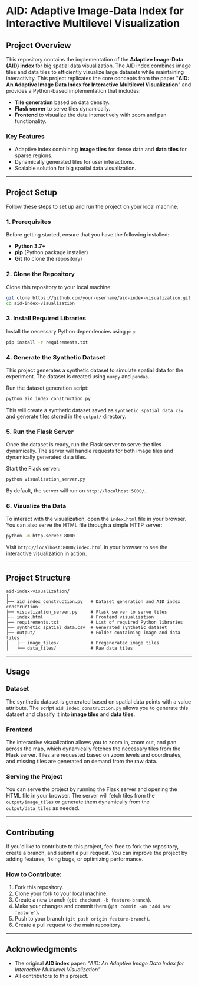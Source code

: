 # **AID: Adaptive Image-Data Index for Interactive Multilevel Visualization**

## **Project Overview**

This repository contains the implementation of the **Adaptive Image-Data (AID) index** for big spatial data visualization. The AID index combines image tiles and data tiles to efficiently visualize large datasets while maintaining interactivity. This project replicates the core concepts from the paper "**AID: An Adaptive Image Data Index for Interactive Multilevel Visualization**" and provides a Python-based implementation that includes:

- **Tile generation** based on data density.
- **Flask server** to serve tiles dynamically.
- **Frontend** to visualize the data interactively with zoom and pan functionality.

### **Key Features**
- Adaptive index combining **image tiles** for dense data and **data tiles** for sparse regions.
- Dynamically generated tiles for user interactions.
- Scalable solution for big spatial data visualization.

---

## **Project Setup**

Follow these steps to set up and run the project on your local machine.

### **1. Prerequisites**

Before getting started, ensure that you have the following installed:

- **Python 3.7+**
- **pip** (Python package installer)
- **Git** (to clone the repository)

### **2. Clone the Repository**

Clone this repository to your local machine:

```bash
git clone https://github.com/your-username/aid-index-visualization.git
cd aid-index-visualization
```

### **3. Install Required Libraries**

Install the necessary Python dependencies using `pip`:

```bash
pip install -r requirements.txt
```

### **4. Generate the Synthetic Dataset**

This project generates a synthetic dataset to simulate spatial data for the experiment. The dataset is created using `numpy` and `pandas`.

Run the dataset generation script:

```bash
python aid_index_construction.py
```

This will create a synthetic dataset saved as `synthetic_spatial_data.csv` and generate tiles stored in the `output/` directory.

### **5. Run the Flask Server**

Once the dataset is ready, run the Flask server to serve the tiles dynamically. The server will handle requests for both image tiles and dynamically generated data tiles.

Start the Flask server:

```bash
python visualization_server.py
```

By default, the server will run on `http://localhost:5000/`.

### **6. Visualize the Data**

To interact with the visualization, open the `index.html` file in your browser. You can also serve the HTML file through a simple HTTP server:

```bash
python -m http.server 8000
```

Visit `http://localhost:8000/index.html` in your browser to see the interactive visualization in action.

---

## **Project Structure**

```
aid-index-visualization/
│
├── aid_index_construction.py   # Dataset generation and AID index construction
├── visualization_server.py     # Flask server to serve tiles
├── index.html                  # Frontend visualization
├── requirements.txt            # List of required Python libraries
├── synthetic_spatial_data.csv  # Generated synthetic dataset
├── output/                     # Folder containing image and data tiles
│   ├── image_tiles/            # Pregenerated image tiles
│   └── data_tiles/             # Raw data tiles
```

---

## **Usage**

### **Dataset**

The synthetic dataset is generated based on spatial data points with a value attribute. The script `aid_index_construction.py` allows you to generate this dataset and classify it into **image tiles** and **data tiles**. 

### **Frontend**

The interactive visualization allows you to zoom in, zoom out, and pan across the map, which dynamically fetches the necessary tiles from the Flask server. Tiles are requested based on zoom levels and coordinates, and missing tiles are generated on demand from the raw data.

### **Serving the Project**

You can serve the project by running the Flask server and opening the HTML file in your browser. The server will fetch tiles from the `output/image_tiles` or generate them dynamically from the `output/data_tiles` as needed.

---

## **Contributing**

If you'd like to contribute to this project, feel free to fork the repository, create a branch, and submit a pull request. You can improve the project by adding features, fixing bugs, or optimizing performance.

### **How to Contribute**:
1. Fork this repository.
2. Clone your fork to your local machine.
3. Create a new branch (`git checkout -b feature-branch`).
4. Make your changes and commit them (`git commit -am 'Add new feature'`).
5. Push to your branch (`git push origin feature-branch`).
6. Create a pull request to the main repository.

---

## **Acknowledgments**

- The original **AID index** paper: *"AID: An Adaptive Image Data Index for Interactive Multilevel Visualization"*.
- All contributors to this project.

